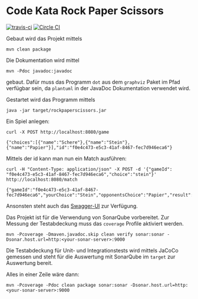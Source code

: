 Code Kata Rock Paper Scissors
=============================
[![travis-ci](https://travis-ci.org/MehrCurry/RockPaperScissors.svg?branch=master)](https://travis-ci.org/MehrCurry/RockPaperScissors)
[![Circle CI](https://circleci.com/gh/MehrCurry/RockPaperScissors/tree/master.svg?style=svg)](https://circleci.com/gh/MehrCurry/RockPaperScissors/tree/master)

Gebaut wird das Projekt mittels

    mvn clean package
    
Die Dokumentation wird mittel

    mvn -Pdoc javadoc:javadoc
    
gebaut. Dafür muss das Programm `dot` aus dem `graphviz` Paket im Pfad verfügbar sein, da `plantuml` in der JavaDoc Dokumentation
verwendet wird.

Gestartet wird das Programm mittels

    java -jar target/rockpaperscissors.jar
    
Ein Spiel anlegen:

    curl -X POST http://localhost:8080/game
    
    {"choices":[{"name":"Schere"},{"name":"Stein"},{"name":"Papier"}],"id":"f0e4c473-e5c3-41af-8467-fec7d946eca6"}
    
Mittels der id kann man nun ein Match ausführen:
    
    curl -H "Content-Type: application/json" -X POST -d '{"gameId": "f0e4c473-e5c3-41af-8467-fec7d946eca6","choice":"stein"}' http://localhost:8080/match
    
    {"gameId":"f0e4c473-e5c3-41af-8467-fec7d946eca6","yourChoice":"Stein","opponentsChoice":"Papier","result":"LOOSE"}

Ansonsten steht auch das [Swagger-UI](http://localhost:8080) zur Verfügung.

Das Projekt ist für die Verwendung von SonarQube vorbereitet.  Zur Messung der
Testabdeckung muss das `coverage` Profile aktiviert werden.

    mvn -Pcoverage -Dmaven.javadoc.skip clean verify sonar:sonar -Dsonar.host.url=http:<your-sonar-server>:9000
    
Die Testabdeckung für Unit- und Integrationstests wird mittels JaCoCo gemessen
und steht für die Auswertung mit SonarQube im `target` zur Auswertung bereit.

Alles in einer Zeile wäre dann:

    mvn -Pcoverage -Pdoc clean package sonar:sonar -Dsonar.host.url=http:<your-sonar-server>:9000